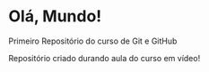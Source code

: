 # Olá, Mundo!
 Primeiro Repositório do curso de Git e GitHub

 Repositório criado durando aula do curso em vídeo!
